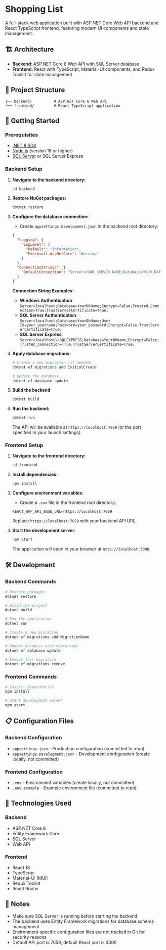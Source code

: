 # Shopping List

A full-stack web application built with ASP.NET Core Web API backend and React TypeScript frontend, featuring modern UI components and state management.

## 🏗️ Architecture

- **Backend**: ASP.NET Core 8 Web API with SQL Server database
- **Frontend**: React with TypeScript, Material-UI components, and Redux Toolkit for state management

## 📁 Project Structure

```
├── backend/          # ASP.NET Core 6 Web API
└── frontend/         # React TypeScript application
```

## 🚀 Getting Started

### Prerequisites

- [.NET 8 SDK](https://dotnet.microsoft.com/download/dotnet/8.0)
- [Node.js](https://nodejs.org/) (version 16 or higher)
- [SQL Server](https://www.microsoft.com/en-us/sql-server/sql-server-downloads) or SQL Server Express

### Backend Setup

1. **Navigate to the backend directory:**
   ```bash
   cd backend
   ```

2. **Restore NuGet packages:**
   ```bash
   dotnet restore
   ```

3. **Configure the database connection:**
   - Create `appsettings.Development.json` in the backend root directory:
   ```json
   {
     "Logging": {
       "LogLevel": {
         "Default": "Information",
         "Microsoft.AspNetCore": "Warning"
       }
     },
     "ConnectionStrings": {
       "DefaultConnection": "Server=YOUR_SERVER_NAME;Database=YOUR_DATABASE_NAME;Encrypt=False;Trusted_Connection=True;TrustServerCertificate=True;"
     }
   }
   ```
   
   **Connection String Examples:**
   - **Windows Authentication**: `Server=localhost;Database=YourDbName;Encrypt=False;Trusted_Connection=True;TrustServerCertificate=True;`
   - **SQL Server Authentication**: `Server=localhost;Database=YourDbName;User Id=your_username;Password=your_password;Encrypt=False;TrustServerCertificate=True;`
   - **SQL Server Express**: `Server=localhost\\SQLEXPRESS;Database=YourDbName;Encrypt=False;Trusted_Connection=True;TrustServerCertificate=True;`

4. **Apply database migrations:**
   ```bash
   # Create a new migration (if needed)
   dotnet ef migrations add InitialCreate
   
   # Update the database
   dotnet ef database update
   ```
   
5. **Build the backend**
   ```bash
   dotnet build
   ```

6. **Run the backend:**
   ```bash
   dotnet run
   ```

   The API will be available at `https://localhost:7059` (or the port specified in your launch settings).

### Frontend Setup

1. **Navigate to the frontend directory:**
   ```bash
   cd frontend
   ```

2. **Install dependencies:**
   ```bash
   npm install
   ```

3. **Configure environment variables:**
   - Create a `.env` file in the frontend root directory:
   ```env
   REACT_APP_API_BASE_URL=https://localhost:7059
   ```
   
   Replace `https://localhost:7059` with your backend API URL.

4. **Start the development server:**
   ```bash
   npm start
   ```

   The application will open in your browser at `http://localhost:3000`.

## 🛠️ Development

### Backend Commands

```bash
# Restore packages
dotnet restore

# Build the project
dotnet build

# Run the application
dotnet run

# Create a new migration
dotnet ef migrations add MigrationName

# Update database with migrations
dotnet ef database update

# Remove last migration
dotnet ef migrations remove
```

### Frontend Commands

```bash
# Install dependencies
npm install

# Start development server
npm start

```

## 📋 Configuration Files

### Backend Configuration
- `appsettings.json` - Production configuration (committed to repo)
- `appsettings.Development.json` - Development configuration (create locally, not committed)

### Frontend Configuration
- `.env` - Environment variables (create locally, not committed)
- `.env.example` - Example environment file (committed to repo)

## 🔧 Technologies Used

### Backend
- ASP.NET Core 8
- Entity Framework Core
- SQL Server
- Web API

### Frontend
- React 18
- TypeScript
- Material-UI (MUI)
- Redux Toolkit
- React Router

## 📝 Notes

- Make sure SQL Server is running before starting the backend
- The backend uses Entity Framework migrations for database schema management
- Environment-specific configuration files are not tracked in Git for security reasons
- Default API port is 7059, default React port is 3000

